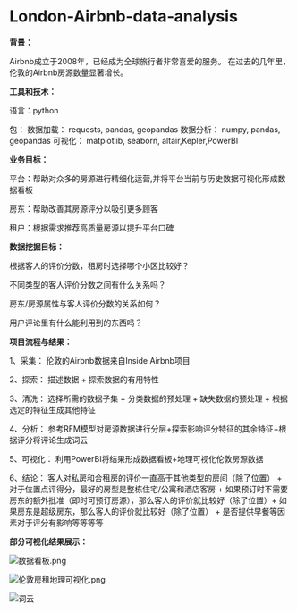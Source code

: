 # London-Airbnb-data-analysis

**背景：**

Airbnb成立于2008年，已经成为全球旅行者非常喜爱的服务。
在过去的几年里，伦敦的Airbnb房源数量显著增长。

**工具和技术：**

语言：python

包：
数据加载：
requests, pandas, geopandas
数据分析：
numpy, pandas, geopandas
可视化：
matplotlib, seaborn, altair,Kepler,PowerBI

**业务目标：**

平台：帮助对众多的房源进行精细化运营,并将平台当前与历史数据可视化形成数据看板

房东：帮助改善其房源评分以吸引更多顾客

租户：根据需求推荐高质量房源以提升平台口碑


**数据挖掘目标：**

根据客人的评价分数，租房时选择哪个小区比较好？

不同类型的客人评价分数之间有什么关系吗？

房东/房源属性与客人评价分数的关系如何？

用户评论里有什么能利用到的东西吗？


**项目流程与结果：**

1、采集：
伦敦的Airbnb数据来自Inside Airbnb项目

2、探索：
描述数据 +
探索数据的有用特性

3、清洗：
选择所需的数据子集 +
分类数据的预处理 +
缺失数据的预处理 +
根据选定的特征生成其他特征

4、分析：
参考RFM模型对房源数据进行分层+探索影响评分特征的其余特征+根据评分将评论生成词云

5、可视化：
利用PowerBI将结果形成数据看板+地理可视化伦敦房源数据

6、结论：
客人对私房和合租房的评价一直高于其他类型的房间（除了位置） +
对于位置点评得分，最好的房型是整栋住宅/公寓和酒店客房 +
如果预订时不需要房东的额外批准（即时可预订房源），那么客人的评价就比较好（除了位置）+
如果房东是超级房东，那么客人的评价就比较好（除了位置） + 
是否提供早餐等因素对于评分有影响等等等等

**部分可视化结果展示：**

![数据看板.png](https://sjwx.easydoc.xyz/17082933/files/khym158b)

![伦敦房租地理可视化.png](https://sjwx.easydoc.xyz/17082933/files/khym1jnr)

![词云](https://sjwx.easydoc.xyz/17082933/files/khyrymuc.png)
